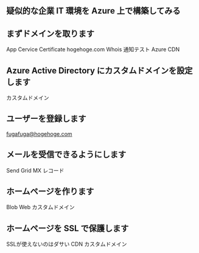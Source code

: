 ## 疑似的な企業 IT 環境を Azure 上で構築してみる

## まずドメインを取ります

App Cervice Certificate
hogehoge.com
Whois
通知テスト
Azure CDN

## Azure Active Directory にカスタムドメインを設定します

カスタムドメイン

## ユーザーを登録します

fugafuga@hogehoge.com

## メールを受信できるようにします

Send Grid
MX レコード

## ホームページを作ります

Blob Web
カスタムドメイン

## ホームページを SSL で保護します

SSLが使えないのはダサい
CDN カスタムドメイン

<script type="text/javascript">
</script>
